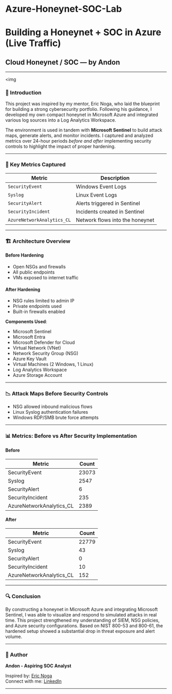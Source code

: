 # Azure-Honeynet-SOC-Lab
# Building a Honeynet + SOC in Azure (Live Traffic)  
## Cloud Honeynet / SOC — by Andon

---
<img

### 📘 Introduction

This project was inspired by my mentor, Eric Noga, who laid the blueprint for building a strong cybersecurity portfolio. Following his guidance, I developed my own compact honeynet in Microsoft Azure and integrated various log sources into a Log Analytics Workspace. 

The environment is used in tandem with **Microsoft Sentinel** to build attack maps, generate alerts, and monitor incidents. I captured and analyzed metrics over 24-hour periods *before and after* implementing security controls to highlight the impact of proper hardening.

---

### 🧩 Key Metrics Captured

| Metric | Description |
|--------|-------------|
| `SecurityEvent` | Windows Event Logs |
| `Syslog` | Linux Event Logs |
| `SecurityAlert` | Alerts triggered in Sentinel |
| `SecurityIncident` | Incidents created in Sentinel |
| `AzureNetworkAnalytics_CL` | Network flows into the honeynet |

---

### 🏗️ Architecture Overview

#### Before Hardening

- Open NSGs and firewalls
- All public endpoints
- VMs exposed to internet traffic

#### After Hardening

- NSG rules limited to admin IP
- Private endpoints used
- Built-in firewalls enabled

**Components Used**:
- Microsoft Sentinel
- Microsoft Entra
- Microsoft Defender for Cloud
- Virtual Network (VNet)
- Network Security Group (NSG)
- Azure Key Vault
- Virtual Machines (2 Windows, 1 Linux)
- Log Analytics Workspace
- Azure Storage Account

---

### 📉 Attack Maps Before Security Controls

- NSG allowed inbound malicious flows
- Linux Syslog authentication failures
- Windows RDP/SMB brute force attempts

---

### 📊 Metrics: Before vs After Security Implementation

#### Before

| Metric | Count |
|--------|-------|
| SecurityEvent | 23073 |
| Syslog | 2547 |
| SecurityAlert | 6 |
| SecurityIncident | 235 |
| AzureNetworkAnalytics_CL | 2389 |

#### After

| Metric | Count |
|--------|-------|
| SecurityEvent | 22779 |
| Syslog | 43 |
| SecurityAlert | 0 |
| SecurityIncident | 10 |
| AzureNetworkAnalytics_CL | 152 |

---

### 🔍 Conclusion

By constructing a honeynet in Microsoft Azure and integrating Microsoft Sentinel, I was able to visualize and respond to simulated attacks in real time. This project strengthened my understanding of SIEM, NSG policies, and Azure security configurations. Based on NIST 800-53 and 800-61, the hardened setup showed a substantial drop in threat exposure and alert volume.

---

### 👤 Author

**Andon - Aspiring SOC Analyst**

Inspired by: [Eric Noga](https://www.linkedin.com/in/ericnoga/)  
Connect with me: [LinkedIn](https://www.linkedin.com/in/YOUR-LINK-HERE)

---

